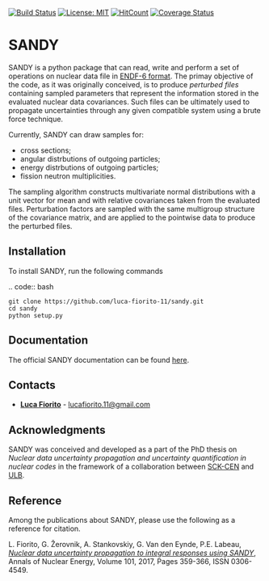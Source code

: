 [![Build Status](https://travis-ci.org/luca-fiorito-11/sandy.svg?branch=master)](https://travis-ci.org/luca-fiorito-11/sandy)
[![License: MIT](https://img.shields.io/badge/License-MIT-yellow.svg)](https://opensource.org/licenses/MIT)
[![HitCount](http://hits.dwyl.io/luca-fiorito-11/sandy.svg)](http://hits.dwyl.io/luca-fiorito-11/sandy)
[![Coverage Status](https://coveralls.io/repos/github/luca-fiorito-11/sandy/badge.svg)](https://coveralls.io/github/luca-fiorito-11/sandy)

# SANDY

SANDY is a python package that can read, write and perform a set of operations on nuclear data file in 
[ENDF-6 format](https://www.oecd-nea.org/dbdata/data/manual-endf/endf102.pdf).
The primay objective of the code, as it was originally conceived, is to produce *perturbed files* containing sampled parameters 
that represent the information stored in the evaluated nuclear data covariances.
Such files can be ultimately used to propagate uncertainties through any given compatible system using a brute force technique.

Currently, SANDY can draw samples for:
 - cross sections;
 - angular distrbutions of outgoing particles;
 - energy distrbutions of outgoing particles;
 - fission neutron multiplicities.
 
The sampling algorithm constructs multivariate normal distributions with a unit vector for mean and with relative 
covariances taken from the evaluated files.
Perturbation factors are sampled with the same multigroup structure of the covariance matrix, and are applied to the pointwise 
data to produce the perturbed files. 

## Installation

To install SANDY, run the following commands

.. code:: bash
    
    git clone https://github.com/luca-fiorito-11/sandy.git
    cd sandy
    python setup.py

## Documentation

The official SANDY documentation can be found [here](https://luca-fiorito-11.github.io/sandy-docs/index.html).

## <a name="contacts"></a>Contacts

* [**Luca Fiorito**](https://github.com/luca-fiorito-11) - lucafiorito.11@gmail.com

## Acknowledgments

SANDY was conceived and developed as a part of the PhD thesis on *Nuclear data uncertainty propagation and uncertainty quantification in nuclear codes* in the framework of a collaboration between [SCK-CEN](https://www.sckcen.be) and [ULB](http://www.ulb.ac.be).


## <a name="refrence"></a>Reference
Among the publications about SANDY, please use the following as a reference for citation.

L. Fiorito, G. Žerovnik, A. Stankovskiy, G. Van den Eynde, P.E. Labeau, [*Nuclear data uncertainty propagation to integral responses using SANDY*](http://www.sciencedirect.com/science/article/pii/S0306454916305278), Annals of Nuclear Energy, Volume 101, 2017, Pages 359-366, ISSN 0306-4549.






